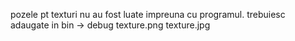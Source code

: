 pozele pt texturi nu au fost luate impreuna cu programul.
trebuiesc adaugate in bin -> debug
texture.png
texture.jpg
